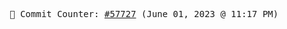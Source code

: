<p align="center">
    <samp>
        📮 Commit Counter: <a href="https://github.com/Javascript-void0/Javascript-void0/commits/main">#57727</a> (June 01, 2023 @ 11:17 PM)
    </samp>
</p>
